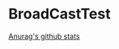 # BroadCastTest
[Anurag's github stats](https://github-readme-stats.vercel.app/api?username=Gravity-Zero-o&hide=contribs,prs)
